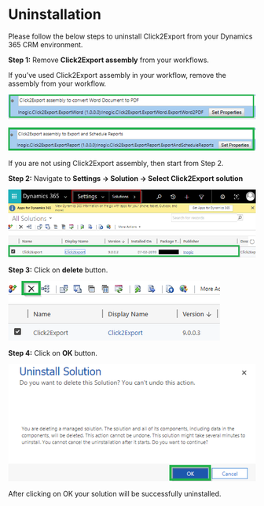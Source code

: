# Uninstallation

Please follow the below steps to uninstall Click2Export from your Dynamics 365 CRM environment.

**Step 1:** Remove **Click2Export assembly** from your workflows.

If you’ve used Click2Export assembly in your workflow, remove the assembly from your workflow.

![](../.gitbook/assets/Untitled.png)

![](../.gitbook/assets/1.jpg.png)

If you are not using Click2Export assembly, then start from Step 2.&#x20;

**Step 2:** Navigate to **Settings -> Solution -> Select Click2Export solution**

![](<../.gitbook/assets/1 (350).png>)

**Step 3:** Click on **delete** button.

![](<../.gitbook/assets/1 (252).png>)

&#x20;**Step 4:** Click on **OK** button.

![](<../.gitbook/assets/1 (167).png>)

After clicking on OK your solution will be successfully uninstalled.
